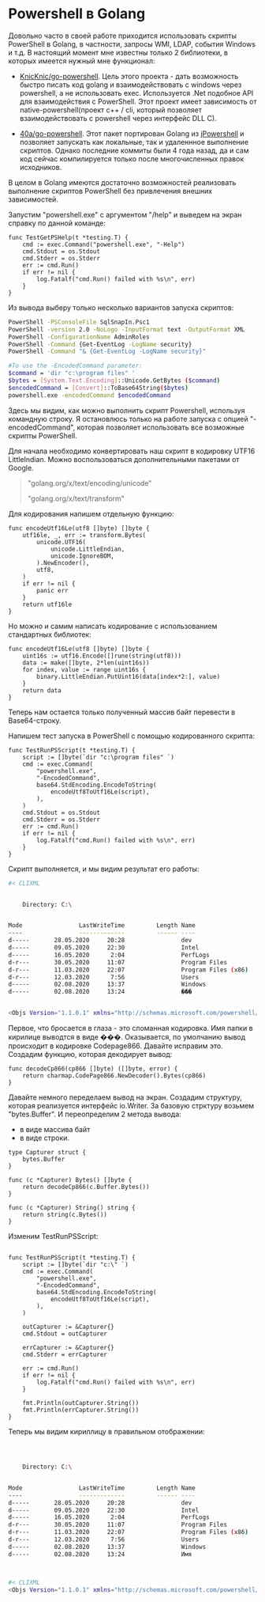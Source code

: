 # Powershell в Golang

Довольно часто в своей работе приходится использовать скрипты PowerShell в Golang, в частности, запросы WMI, LDAP, события Windows и т.д.
В настоящий момент мне известны только 2 библиотеки, в которых имеется нужный мне функционал:

* [KnicKnic/go-powershell](https://github.com/KnicKnic/go-powershell). Цель этого проекта - дать возможность быстро писать код golang и взаимодействовать с windows через powershell, а не использовать exec. Используется .Net подобное API для взаимодействия с PowerShell. Этот проект имеет зависимость от native-powershell(проект c++ / cli, который позволяет взаимодействовать с powershell через интерфейс DLL C).

* [40a/go-powershell](https://github.com/40a/go-powershell). Этот пакет портирован Golang из [jPowershell](https://github.com/profesorfalken/jPowerShell) и позволяет запускать как локальные, так и удаленнное выполнение скриптов. Однако последние коммиты были 4 года назад, да и сам код сейчас компилируется только после многочисленных правок исходников.

В целом в Golang имеются достаточно возможностей реализовать выполнение скриптов PowerShell без привлечения внешних зависимостей.

Запустим "powershell.exe" с аргументом "/help" и выведем на экран справку по данной команде:

```golang
func TestGetPSHelp(t *testing.T) {
    cmd := exec.Command("powershell.exe", "-Help")
    cmd.Stdout = os.Stdout
    cmd.Stderr = os.Stderr
    err := cmd.Run()
    if err != nil {
        log.Fatalf("cmd.Run() failed with %s\n", err)
    }
}
```

Из вывода выберу только несколько вариантов запуска скриптов:

```bash
PowerShell -PSConsoleFile SqlSnapIn.Psc1
PowerShell -version 2.0 -NoLogo -InputFormat text -OutputFormat XML
PowerShell -ConfigurationName AdminRoles
PowerShell -Command {Get-EventLog -LogName security}
PowerShell -Command "& {Get-EventLog -LogName security}"

#To use the -EncodedCommand parameter:
$command = 'dir "c:\program files" '
$bytes = [System.Text.Encoding]::Unicode.GetBytes ($command)
$encodedCommand = [Convert]::ToBase64String($bytes)
powershell.exe -encodedCommand $encodedCommand
```

Здесь мы видим, как можно выполнить скрипт Powershell, используя командную строку. Я остановлюсь только на работе запуска с опцией "-encodedCommand", которая позволяет использовать все возможные скрипты PowerShell.

Для начала необходимо конвертировать наш скрипт в кодировку UTF16  LittleIndian.
Можно воспользоваться дополнительными пакетами от Google.

>"golang.org/x/text/encoding/unicode"
>
>"golang.org/x/text/transform"

Для кодирования напишем отдельную функцию:

```golang
func encodeUtf16Le(utf8 []byte) []byte {
    utf16le, _, err := transform.Bytes(
        unicode.UTF16(
            unicode.LittleEndian,
            unicode.IgnoreBOM,
        ).NewEncoder(),
        utf8,
    )
    if err != nil {
        panic err
    }
    return utf16le
}
```

Но можно и самим написать кодирование с использованием стандартных библиотек:

```golang
func encodeUtf16Le(utf8 []byte) []byte {
    uint16s := utf16.Encode([]rune(string(utf8)))
    data := make([]byte, 2*len(uint16s))
    for index, value := range uint16s {
        binary.LittleEndian.PutUint16(data[index*2:], value)
    }
    return data
}
```

Теперь нам остается только полученный массив байт перевести в Base64-строку.

Напишем тест запуска в PowerShell с помощью кодированного скрипта:

```golang
func TestRunPSScript(t *testing.T) {
    script := []byte(`dir "c:\program files" `)
    cmd := exec.Command(
        "powershell.exe",
        "-EncodedCommand",
        base64.StdEncoding.EncodeToString(
            encodeUtf8ToUtf16Le(script),
        ),
    )
    cmd.Stdout = os.Stdout
    cmd.Stderr = os.Stderr
    err := cmd.Run()
    if err != nil {
        log.Fatalf("cmd.Run() failed with %s\n", err)
    }
}
```

Скрипт выполняется, и мы видим результат его работы:

``` bash
#< CLIXML


    Directory: C:\


Mode                LastWriteTime         Length Name                                                                  
----                -------------         ------ ----                                                                  
d-----       28.05.2020     20:28                dev                                                                   
d-----       09.05.2020     22:30                Intel                                                                 
d-----       16.05.2020      2:04                PerfLogs                                                              
d-r---       30.05.2020     11:07                Program Files                                                         
d-r---       11.03.2020     22:07                Program Files (x86)                                                   
d-r---       12.03.2020      7:56                Users                                                                 
d-----       02.08.2020     13:37                Windows                                                               
d-----       02.08.2020     13:24                ���                                                                   


<Objs Version="1.1.0.1" xmlns="http://schemas.microsoft.com/powershell/2004/04"><Obj S="progress" RefId="0"><TN RefId="0"><T>System.Management.Automation.PSCustomObject</T><T>System.Object</T></TN><MS><I64 N="SourceId">1</I64><PR N="Record"><AV>Preparing modules for first use.</AV><AI>0</AI><Nil /><PI>-1</PI><PC>-1</PC><T>Completed</T><SR>-1</SR><SD> </SD></PR></MS></Obj></Objs>
```

Первое, что бросается в глаза - это сломанная кодировка. Имя папки в кирилице выводтся в виде ���.
Оказывается, по умолчанию вывод происходит в кодировке Codepage866.
Давайте исправим это.
Создадим функцию, которая декодирует вывод:

```golang
func decodeCp866(cp866 []byte) ([]byte, error) {
    return charmap.CodePage866.NewDecoder().Bytes(cp866)
}
```

Давайте немного переделаем вывод на экран. Создадим структуру, которая реализуется интерфейс io.Writer. За базовую стрктуру возьмем "bytes.Buffer". И переопределим 2 метода вывода:

* в виде массива байт
* в виде строки.

``` golang
type Capturer struct {
    bytes.Buffer
}

func (c *Capturer) Bytes() []byte {
    return decodeCp866(c.Buffer.Bytes())
}

func (c *Capturer) String() string {
    return string(c.Bytes())
}

```

Изменим TestRunPSScript:

``` golang

func TestRunPSScript(t *testing.T) {
    script := []byte(`dir "c:\" `)
    cmd := exec.Command(
        "powershell.exe",
        "-EncodedCommand",
        base64.StdEncoding.EncodeToString(
            encodeUtf8ToUtf16Le(script),
        ),
    )

    outCapturer := &Capturer{}
    cmd.Stdout = outCapturer

    errCapturer := &Capturer{}
    cmd.Stderr = errCapturer

    err := cmd.Run()
    if err != nil {
        log.Fatalf("cmd.Run() failed with %s\n", err)
    }

    fmt.Println(outCapturer.String())
    fmt.Println(errCapturer.String())
}

```

Теперь мы видим кириллицу в правильном отображении:

``` bash



    Directory: C:\


Mode                LastWriteTime         Length Name                                                                  
----                -------------         ------ ----                                                                  
d-----       28.05.2020     20:28                dev                                                                   
d-----       09.05.2020     22:30                Intel                                                                 
d-----       16.05.2020      2:04                PerfLogs                                                              
d-r---       30.05.2020     11:07                Program Files                                                         
d-r---       11.03.2020     22:07                Program Files (x86)                                                   
d-r---       12.03.2020      7:56                Users                                                                 
d-----       02.08.2020     13:37                Windows                                                               
d-----       02.08.2020     13:24                Имя                                                                   



#< CLIXML
<Objs Version="1.1.0.1" xmlns="http://schemas.microsoft.com/powershell/2004/04"><Obj S="progress" RefId="0"><TN RefId="0"><T>System.Management.Automation.PSCustomObject</T><T>System.Object</T></TN><MS><I64 N="SourceId">1</I64><PR N="Record"><AV>Preparing modules for first use.</AV><AI>0</AI><Nil /><PI>-1</PI><PC>-1</PC><T>Completed</T><SR>-1</SR><SD> </SD></PR></MS></Obj></Objs>


```
